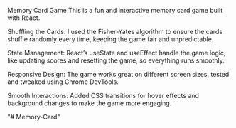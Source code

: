 Memory Card Game
This is a fun and interactive memory card game built with React.

Shuffling the Cards: I used the Fisher-Yates algorithm to ensure the cards shuffle randomly every time, keeping the game fair and unpredictable.

State Management: React’s useState and useEffect handle the game logic, like updating scores and resetting the game, so everything runs smoothly.

Responsive Design: The game works great on different screen sizes, tested and tweaked using Chrome DevTools.

Smooth Interactions: Added CSS transitions for hover effects and background changes to make the game more engaging.


"# Memory-Card" 
